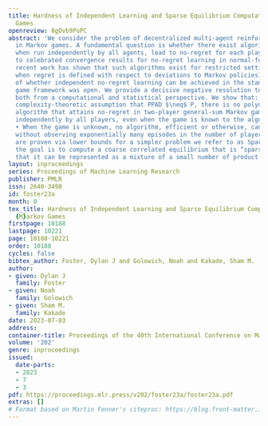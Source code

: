 ```yaml
---
title: Hardness of Independent Learning and Sparse Equilibrium Computation in Markov
  Games
openreview: 8gOvb9PoPC
abstract: 'We consider the problem of decentralized multi-agent reinforcement learning
  in Markov games. A fundamental question is whether there exist algorithms that,
  when run independently by all agents, lead to no-regret for each player, analogous
  to celebrated convergence results for no-regret learning in normal-form games. While
  recent work has shown that such algorithms exist for restricted settings (notably,
  when regret is defined with respect to deviations to Markov policies), the question
  of whether independent no-regret learning can be achieved in the standard Markov
  game framework was open. We provide a decisive negative resolution to this problem,
  both from a computational and statistical perspective. We show that: • Under the
  complexity-theoretic assumption that PPAD $\neq$ P, there is no polynomial-time
  algorithm that attains no-regret in two-player general-sum Markov games when executed
  independently by all players, even when the game is known to the algorithm designer.
  • When the game is unknown, no algorithm, efficient or otherwise, can achieve no-regret
  without observing exponentially many episodes in the number of players. These results
  are proven via lower bounds for a simpler problem we refer to as SparseCCE, in which
  the goal is to compute a coarse correlated equilibrium that is “sparse” in the sense
  that it can be represented as a mixture of a small number of product policies.'
layout: inproceedings
series: Proceedings of Machine Learning Research
publisher: PMLR
issn: 2640-3498
id: foster23a
month: 0
tex_title: Hardness of Independent Learning and Sparse Equilibrium Computation in
  {M}arkov Games
firstpage: 10188
lastpage: 10221
page: 10188-10221
order: 10188
cycles: false
bibtex_author: Foster, Dylan J and Golowich, Noah and Kakade, Sham M.
author:
- given: Dylan J
  family: Foster
- given: Noah
  family: Golowich
- given: Sham M.
  family: Kakade
date: 2023-07-03
address: 
container-title: Proceedings of the 40th International Conference on Machine Learning
volume: '202'
genre: inproceedings
issued:
  date-parts:
  - 2023
  - 7
  - 3
pdf: https://proceedings.mlr.press/v202/foster23a/foster23a.pdf
extras: []
# Format based on Martin Fenner's citeproc: https://blog.front-matter.io/posts/citeproc-yaml-for-bibliographies/
---
```

